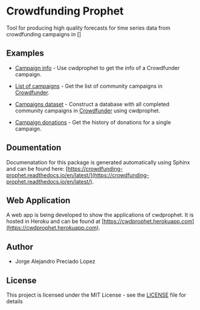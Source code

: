 # Crowdfunding Prophet
Tool for producing high quality forecasts for time series data from crowdfunding campaigns in []


## Examples

- [Campaign info](https://github.com/Alex-Preciado/crowdfunding-prophet/blob/master/examples/0-Get_campaign_info.ipynb) - Use cwdprophet to get the info of a Crowdfunder campaign.

- [List of campaigns](https://github.com/Alex-Preciado/crowdfunding-prophet/blob/master/examples/1-List_of_campaign_URLS.ipynb) - Get the list of community campaigns in [Crowdfunder](https://www.crowdfunder.co.uk).

- [Campaigns dataset](https://github.com/Alex-Preciado/crowdfunding-prophet/blob/master/examples/2-Campaign_Info.ipynb) - Construct a database with all completed community campaigns in [Crowdfunder](https://www.crowdfunder.co.uk) using cwdprophet.

- [Campaign donations](https://github.com/Alex-Preciado/crowdfunding-prophet/blob/master/examples/3-History_of_donations_per_campaign.ipynb) - Get the history of donations for a single campaign.



## Doumentation
Documenatation for this package is generated automatically using Sphinx and can be found here: [https://crowdfunding-prophet.readthedocs.io/en/latest/](https://crowdfunding-prophet.readthedocs.io/en/latest/).

## Web Application
A web app is being developed to show the applications of cwdprophet. It is hosted in Heroku and can be found at [https://cwdprophet.herokuapp.com](https://cwdprophet.herokuapp.com).

## Author
- Jorge Alejandro Preciado Lopez

## License
This project is licensed under the MIT License - see the [LICENSE](LICENSE) file for details

